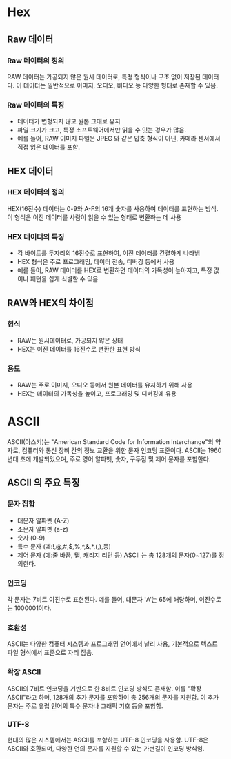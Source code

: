 # Hex
## Raw 데이터
### Raw 데이터의 정의
RAW 데이터는 가공되지 않은 원시 데이터로, 특정 형식이나 구조 없이 저장된 데이터다. 이 데이터는 일반적으로
이미지, 오디오, 비디오 등 다양한 형태로 존재할 수 있음. 
### Raw 데이터의 특징
- 데이터가 변형되지 않고 원본 그대로 유지
- 파일 크기가 크고, 특정 소프트웨어에서만 읽을 수 잇는 경우가 많음.
- 예를 들어, RAW 이미지 파일은 JPEG 와 같은 압축 형식이 아닌, 카메라 센서에서 직접 읽은 데이터를 포함.
## HEX 데이터
### HEX 데이터의 정의
HEX(16진수) 데이터는 0-9와 A-F의 16개 숫자를 사용하여 데이터를 표현하는 방식. 이 형식은 이진 데이터를 사람이 읽을 수 있는 형태로 변환하는 데 사용
### HEX 데이터의 특징
- 각 바이트를 두자리의 16진수로 표현하여, 이진 데이터를 간결하게 나타냄
- HEX 형식은 주로 프로그래밍, 데이터 전송, 디버깅 등에서 사용
- 예를 들어, RAW 데이터를 HEX로 변환하면 데이터의 가독성이 높아지고, 특정 값이나 패턴을 쉽게 식별할 수 있음
## RAW와 HEX의 차이점
### 형식
- RAW는 원시데이터로, 가공되지 않은 상태
- HEX는 이진 데이터를 16진수로 변환한 표현 방식
### 용도
- RAW는 주로 이미지, 오디오 등에서 원본 데이터를 유지하기 위해 사용
- HEX는 데이터의 가독성을 높이고, 프로그래밍 및 디버깅에 유용
# ASCII
ASCII(아스키)는 "American Standard Code for Information Interchange"의 약자로, 컴퓨터와 통신 장비 간의 정보 교환을 위한 문자 인코딩 표준이다.
ASCII는 1960년대 초에 개발되었으며, 주로 영어 알파벳, 숫자, 구두점 및 제어 문자를 포함한다.
## ASCII 의 주요 특징
### 문자 집합
- 대문자 알파벳 (A-Z)
- 소문자 알파벳 (a-z)
- 숫자 (0-9)
- 특수 문자 (예:!,@,#,$,%,^,&,*,(,),등)
- 제어 문자 (예:줄 바꿈, 탭, 캐리지 리턴 등)
ASCII 는 총 128개의 문자(0~127)를 정의한다.
### 인코딩
각 문자는 7비트 이진수로 표현된다. 예를 들어, 대문자 'A'는 65에 해당하며, 이진수로는 1000001이다.
### 호환성
ASCII는 다양한 컴퓨터 시스템과 프로그래밍 언어에서 널리 사용, 기본적으로 텍스트 파일 형식에서 표준으로 자리 잡음.
### 확장 ASCII
ASCII의 7비트 인코딩을 기반으로 한 8비트 인코딩 방식도 존재함. 이를 "확장 ASCII"라고 하며, 128개의 추가 문자를 포함하여 총 256개의 문자를 지원함. 이 추가 문자는 주로 유럽 언어의 특수 문자나 그래픽 기호 등을 포함함.
### UTF-8
현대의 많은 시스템에서는 ASCII를 포함하는 UTF-8 인코딩을 사용함. UTF-8은 ASCII와 호환되며, 다양한 언의 문자를 지원할 수 있는 가변길이 인코딩 방식임.

